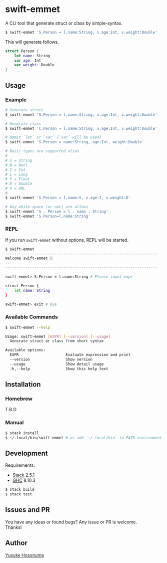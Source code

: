 # swift-emmet

A CLI tool that generate struct or class by simple-syntax.

```bash
$ swift-emmet 'S.Person = l.name:String, v.age:Int, v.weight:Double'
```

This will generate follows.

```swift
struct Person {
    let name: String
    var age: Int
    var weight: Double
}
```

## Usage

### Example

```bash
# Generate struct
$ swift-emmet 'S.Person = l.name:String, v.age:Int, v.weight:Double'

# Generate class
$ swift-emmet 'C.Person = l.name:String, v.age:Int, v.weight:Double'

# Ommit `let` or `var` (`var` will be used)
$ swift-emmet 'S.Person = name:String, age:Int, weight:Double'

# Basic types are supported alias
#
# S = String
# B = Bool
# I = Int
# L = Long
# F = Float
# D = Double
# U = URL
#
$ swift-emmet 'S.Person = l.name:S, v.age:I, v.weight:D'

# Any white-space (or not) are allows
$ swift-emmet 'S . Person = l . name : String'
$ swift-emmet 'S.Person=l.name:String'
```

### REPL

If you run `swift-emmet` without options, REPL will be started.

```bash
$ swift-emmet
--------------------------------------------------------------------
Welcome swift-emmet 🎉
...
--------------------------------------------------------------------

swift-emmet> S.Person = l.name:String # Please input expr

struct Person {
    let name: String
}

swift-emmet> exit # Bye
```

### Available Commands

```bash
$ swift-emmet --help

Usage: swift-emmet [EXPR] [--version] [--usage]
  Generate struct or class from short syntax

Available options:
  EXPR                     Evaluate expression and print
  --version                Show version
  --usage                  Show detail usage
  -h,--help                Show this help text
```

## Installation

### Homebrew

T.B.D

### Manual

```bash
$ stack install
$ ~/.local/bin/swift-emmet # or add `~/.local/bin` to PATH environment
```

## Development

Requirements:

- [Stack](https://docs.haskellstack.org/en/stable/README/) 2.5.1
- [GHC](https://www.haskell.org/ghc/) 8.10.3

```bash
$ stack build
$ stack test
```

## Issues and PR

You have any ideas or found bugs? Any issue or PR is welcome.<br>
Thanks!

## Author

[Yusuke Hosonuma](https://github.com/YusukeHosonuma)
